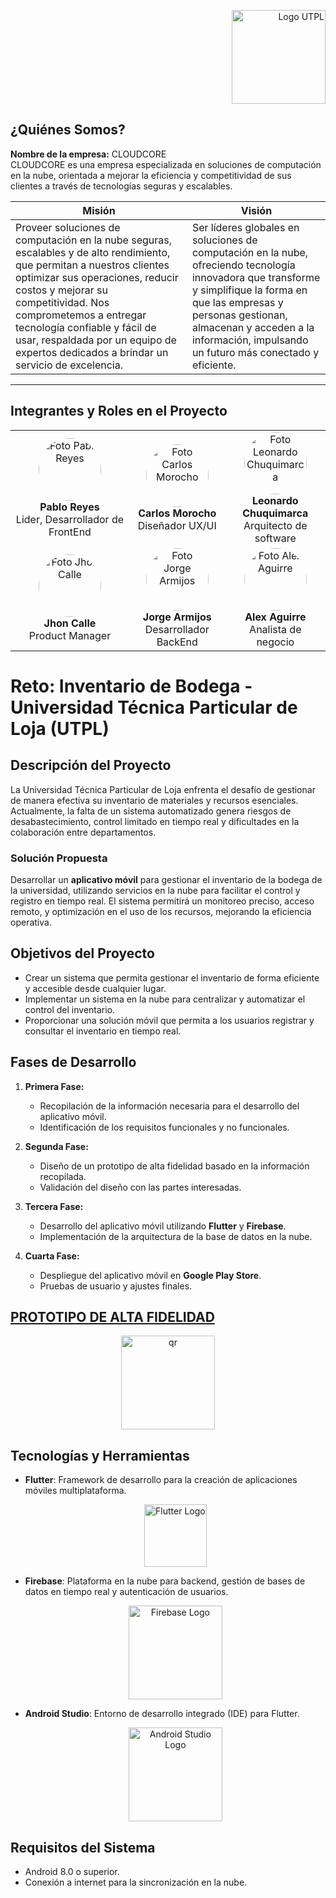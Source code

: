 <p align="right">
  <img src="https://i.postimg.cc/13qQdqZs/utpllogo.png" alt="Logo UTPL" width="150"/>
</p>


## ¿Quiénes Somos?

**Nombre de la empresa:** CLOUDCORE  
CLOUDCORE es una empresa especializada en soluciones de computación en la nube, orientada a mejorar la eficiencia y competitividad de sus clientes a través de tecnologías seguras y escalables.

| Misión                                                                                                                                                                                                                       | Visión                                                                                                                                                                                                                     |
| ---------------------------------------------------------------------------------------------------------------------------------------------------------------------------------------------------------------------------- | -------------------------------------------------------------------------------------------------------------------------------------------------------------------------------------------------------------------------- |
| Proveer soluciones de computación en la nube seguras, escalables y de alto rendimiento, que permitan a nuestros clientes optimizar sus operaciones, reducir costos y mejorar su competitividad. Nos comprometemos a entregar tecnología confiable y fácil de usar, respaldada por un equipo de expertos dedicados a brindar un servicio de excelencia. | Ser líderes globales en soluciones de computación en la nube, ofreciendo tecnología innovadora que transforme y simplifique la forma en que las empresas y personas gestionan, almacenan y acceden a la información, impulsando un futuro más conectado y eficiente. |

---

## Integrantes y Roles en el Proyecto

<table style="width: 100%; table-layout: fixed; border-spacing: 10px;">
  <tr align="center">
    <td style="text-align: center; vertical-align: middle;">
      <img src="https://i.postimg.cc/ydXQ3V4M/Perfil-Pablo.png" alt="Foto Pablo Reyes" width="100" style="border-radius: 50%; object-fit: cover;"/>
      <br/>
      <strong>Pablo Reyes</strong>
      <br/>
      Lider, Desarrollador de FrontEnd
    </td>
    <td style="text-align: center; vertical-align: middle;">
      <img src="https://i.postimg.cc/nhgw6RGP/Perfil-Carlos.png" alt="Foto Carlos Morocho" width="100" style="border-radius: 50%; object-fit: cover;"/>
      <br/>
      <strong>Carlos Morocho</strong>
      <br/>
      Diseñador UX/UI
    </td>
    <td style="text-align: center; vertical-align: middle;">
      <img src="https://i.postimg.cc/VvT0gCX2/Perfil-Leonardo.png" alt="Foto Leonardo Chuquimarca" width="100" style="border-radius: 50%; object-fit: cover;"/>
      <br/>
      <strong>Leonardo Chuquimarca</strong>
      <br/>
      Arquitecto de software
    </td>
  </tr>
  <tr align="center">
    <td style="text-align: center; vertical-align: middle;">
      <img src="https://i.postimg.cc/4xmS2kVc/Perfil-Jhon.png" alt="Foto Jhon Calle" width="100" style="border-radius: 50%; object-fit: cover;"/>
      <br/>
      <strong>Jhon Calle</strong>
      <br/>
      Product Manager
    </td>
    <td style="text-align: center; vertical-align: middle;">
      <img src="https://i.postimg.cc/nztSLX5K/Perfil-Jorge.png" alt="Foto Jorge Armijos" width="100" style="border-radius: 50%; object-fit: cover;"/>
      <br/>
      <strong>Jorge Armijos</strong>
      <br/>
      Desarrollador BackEnd
    </td>
    <td style="text-align: center; vertical-align: middle;">
      <img src="https://i.postimg.cc/N0XPY6Nf/Perfil-Alex.png" alt="Foto Alex Aguirre" width="100" style="border-radius: 50%; object-fit: cover;"/>
      <br/>
      <strong>Alex Aguirre</strong>
      <br/>
      Analista de negocio
    </td>
  </tr>
</table>



# Reto: Inventario de Bodega - Universidad Técnica Particular de Loja (UTPL)

## Descripción del Proyecto

La Universidad Técnica Particular de Loja enfrenta el desafío de gestionar de manera efectiva su inventario de materiales y recursos esenciales. Actualmente, la falta de un sistema automatizado genera riesgos de desabastecimiento, control limitado en tiempo real y dificultades en la colaboración entre departamentos.

### Solución Propuesta

Desarrollar un **aplicativo móvil** para gestionar el inventario de la bodega de la universidad, utilizando servicios en la nube para facilitar el control y registro en tiempo real. El sistema permitirá un monitoreo preciso, acceso remoto, y optimización en el uso de los recursos, mejorando la eficiencia operativa.

## Objetivos del Proyecto

- Crear un sistema que permita gestionar el inventario de forma eficiente y accesible desde cualquier lugar.
- Implementar un sistema en la nube para centralizar y automatizar el control del inventario.
- Proporcionar una solución móvil que permita a los usuarios registrar y consultar el inventario en tiempo real.

## Fases de Desarrollo

1. **Primera Fase:** 
   - Recopilación de la información necesaria para el desarrollo del aplicativo móvil.
   - Identificación de los requisitos funcionales y no funcionales.
   
2. **Segunda Fase:**
   - Diseño de un prototipo de alta fidelidad basado en la información recopilada.
   - Validación del diseño con las partes interesadas.

3. **Tercera Fase:**
   - Desarrollo del aplicativo móvil utilizando **Flutter** y **Firebase**.
   - Implementación de la arquitectura de la base de datos en la nube.

4. **Cuarta Fase:**
   - Despliegue del aplicativo móvil en **Google Play Store**.
   - Pruebas de usuario y ajustes finales.

## [PROTOTIPO DE ALTA FIDELIDAD](https://www.figma.com/proto/uatryMPY8xkGhpQikBVEPS/Prototipo-Inventario-de-bodega?node-id=1-4&node-type=canvas&t=9As6dMOQAscuw05o-0&scaling=scale-down&content-scaling=fixed&page-id=0%3A1&starting-point-node-id=1%3A4)
  <div align="center">
  <img src="https://i.postimg.cc/15TSMK2v/qr.png" alt="qr" width="150"/>
  </div>
  
## Tecnologías y Herramientas

- **Flutter**: Framework de desarrollo para la creación de aplicaciones móviles multiplataforma.
  <div align="center">
  <img src="https://i.postimg.cc/wv6Y34Rj/flutterlogo.png" alt="Flutter Logo" width="100"/>
  </div>
  
- **Firebase**: Plataforma en la nube para backend, gestión de bases de datos en tiempo real y autenticación de usuarios.
  <div align="center">
  <img src="https://i.postimg.cc/GpP1Ln2f/firebaselogo.png" alt="Firebase Logo" width="150"/>
  </div>
  
- **Android Studio**: Entorno de desarrollo integrado (IDE) para Flutter.
  <div align="center">
  <img src="https://i.postimg.cc/G2qwDPvJ/Android-Studilogo.png" alt="Android Studio Logo" width="150"/>
  </div>

## Requisitos del Sistema
- Android 8.0 o superior.
- Conexión a internet para la sincronización en la nube.
